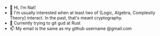 - 👋 Hi, I’m Nat!
- 👀 I'm usually interested when at least two of {Logic, Algebra, Complexity Theory} interact. In the past, that's meant cryptography.
- 🦀 Currently trying to git gud at Rust
- 📫 My email is the same as my github username @gmail.com

<!---
ndbunner/ndbunner is a ✨ special ✨ repository because its `README.md` (this file) appears on your GitHub profile.
You can click the Preview link to take a look at your changes.
--->
